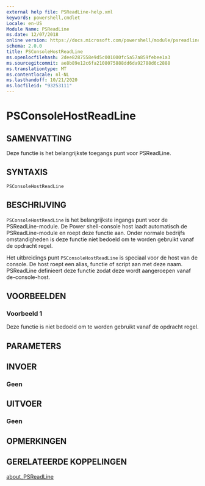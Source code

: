 ```yaml
---
external help file: PSReadLine-help.xml
keywords: powershell,cmdlet
Locale: en-US
Module Name: PSReadLine
ms.date: 12/07/2018
online version: https://docs.microsoft.com/powershell/module/psreadline/psconsolehostreadline?view=powershell-5.1&WT.mc_id=ps-gethelp
schema: 2.0.0
title: PSConsoleHostReadLine
ms.openlocfilehash: 2dee8287558e9d5c001000fc5a57a859febee1a3
ms.sourcegitcommit: ae8b89e12c6fa2108075888dd6da92788d6c2888
ms.translationtype: MT
ms.contentlocale: nl-NL
ms.lasthandoff: 10/21/2020
ms.locfileid: "93253111"
---
```

# PSConsoleHostReadLine

## SAMENVATTING
Deze functie is het belangrijkste toegangs punt voor PSReadLine.

## SYNTAXIS

```
PSConsoleHostReadLine
```

## BESCHRIJVING

`PSConsoleHostReadLine` is het belangrijkste ingangs punt voor de PSReadLine-module. De Power shell-console host laadt automatisch de PSReadLine-module en roept deze functie aan. Onder normale bedrijfs omstandigheden is deze functie niet bedoeld om te worden gebruikt vanaf de opdracht regel.

Het uitbreidings punt `PSConsoleHostReadLine` is speciaal voor de host van de console. De host roept een alias, functie of script aan met deze naam. PSReadLine definieert deze functie zodat deze wordt aangeroepen vanaf de-console-host.

## VOORBEELDEN

### Voorbeeld 1

Deze functie is niet bedoeld om te worden gebruikt vanaf de opdracht regel.

## PARAMETERS

## INVOER

### Geen

## UITVOER

### Geen

## OPMERKINGEN

## GERELATEERDE KOPPELINGEN

[about_PSReadLine](./About/about_PSReadLine.md)
